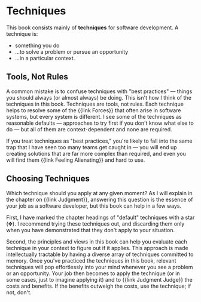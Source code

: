 # Techniques

This book consists mainly of **techniques** for software development. A technique is:

- something you do
- ...to solve a problem or pursue an opportunity
- ...in a particular context.

## Tools, Not Rules

A common mistake is to confuse techniques with "best practices" — things you should always (or almost always)
be doing. This isn't how I think of the techniques in this book. Techniques are tools, not rules. Each technique helps to resolve some of the {{link Forces}} that often arise in software systems, but every system is different. I see some of the techniques as reasonable defaults — approaches to try first if you don't know what else to do — but all of them are context-dependent and none are required.

If you treat techniques as "best practices," you're likely to fall into the same trap that I have seen too many teams get caught in — you will end up creating solutions that are far more complex than required, and even you will find them {{link Feeling Alienating}} and hard to use.

## Choosing Techniques

Which technique should you apply at any given moment? As I will explain in the chapter on {{link Judgment}}, answering this question is the essence of your job as a software developer, but this book can help in a few ways.

First, I have marked the chapter headings of "default" techniques with a star (✥). I recommend trying these techniques out, and discarding them only when you have demonstrated that they don't apply to your situation.

Second, the principles and views in this book can help you evaluate each technique in your context to figure out if it applies. This approach is made intellectually tractable by having a diverse array of techniques committed to memory. Once you've practiced the techniques in this book, relevant techniques will pop effortlessly into your mind whenever you see a problem or an opportunity. Your job then becomes to apply the technique (or in some cases, just to imagine applying it) and to {{link Judgment Judge}} the costs and benefits. If the benefits outweigh the costs, use the technique; if not, don't.


